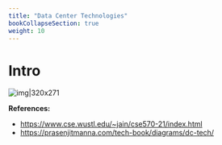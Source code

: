 ```yaml
---
title: "Data Center Technologies"
bookCollapseSection: true
weight: 10
---
```


# Intro
![img|320x271](https://prasenjitmanna.com/tech-book/diagrams/dc-tech/slide14.png)


**References:**
* https://www.cse.wustl.edu/~jain/cse570-21/index.html
* https://prasenjitmanna.com/tech-book/diagrams/dc-tech/
